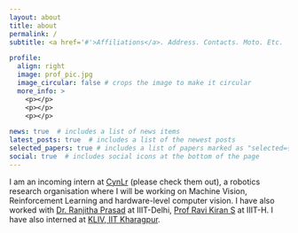 ```yaml
---
layout: about
title: about
permalink: /
subtitle: <a href='#'>Affiliations</a>. Address. Contacts. Moto. Etc.

profile:
  align: right
  image: prof_pic.jpg
  image_circular: false # crops the image to make it circular
  more_info: >
    <p></p>
    <p></p>
    <p></p>

news: true  # includes a list of news items
latest_posts: true  # includes a list of the newest posts
selected_papers: true # includes a list of papers marked as "selected={true}"
social: true  # includes social icons at the bottom of the page
---
```

I am an incoming intern at [CynLr](https://www.cynlr.com/) (please check them out), a robotics research organisation where I will be working on Machine Vision, Reinforcement Learning and hardware-level computer vision. I have also worked with [Dr. Ranjitha Prasad](https://sites.google.com/site/ranjithap/home) at IIIT-Delhi, [Prof Ravi Kiran S](https://ravika.github.io/) at IIIT-H. I have also interned at [KLIV, IIT Kharagpur](https://iitkliv.github.io/).
